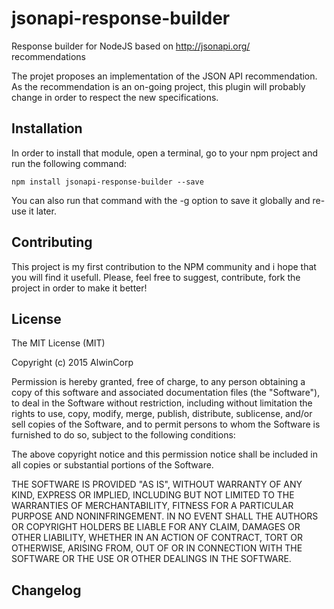 # jsonapi-response-builder
Response builder for NodeJS based on http://jsonapi.org/ recommendations

The projet proposes an implementation of the JSON API recommendation.
As the recommendation is an on-going project, this plugin will probably change in order to respect the new specifications.

## Installation

In order to install that module, open a terminal, go to your npm project and run the following command:

    npm install jsonapi-response-builder --save

You can also run that command with the -g option to save it globally and re-use it later.

## Contributing

This project is my first contribution to the NPM community and i hope that you will find it usefull. Please, feel free to suggest, contribute, fork the project in order to make it better!

## License

The MIT License (MIT)

Copyright (c) 2015 AlwinCorp

Permission is hereby granted, free of charge, to any person obtaining a copy
of this software and associated documentation files (the "Software"), to deal
in the Software without restriction, including without limitation the rights
to use, copy, modify, merge, publish, distribute, sublicense, and/or sell
copies of the Software, and to permit persons to whom the Software is
furnished to do so, subject to the following conditions:

The above copyright notice and this permission notice shall be included in all
copies or substantial portions of the Software.

THE SOFTWARE IS PROVIDED "AS IS", WITHOUT WARRANTY OF ANY KIND, EXPRESS OR
IMPLIED, INCLUDING BUT NOT LIMITED TO THE WARRANTIES OF MERCHANTABILITY,
FITNESS FOR A PARTICULAR PURPOSE AND NONINFRINGEMENT. IN NO EVENT SHALL THE
AUTHORS OR COPYRIGHT HOLDERS BE LIABLE FOR ANY CLAIM, DAMAGES OR OTHER
LIABILITY, WHETHER IN AN ACTION OF CONTRACT, TORT OR OTHERWISE, ARISING FROM,
OUT OF OR IN CONNECTION WITH THE SOFTWARE OR THE USE OR OTHER DEALINGS IN THE
SOFTWARE.

## Changelog